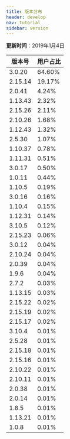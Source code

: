 ```yaml
---
title: 版本分布
header: develop
nav: tutorial
sidebar: version
---
```

**更新时间**：2019年1月4日

|版本号|用户占比|
|---|---|
|3.0.20|64.60%|
|2.15.14|19.17%|
|2.0.41|4.24%|
|1.13.43|2.32%|
|2.15.26|2.11%|
|2.10.26|1.68%|
|1.12.43|1.32%|
|2.5.30|1.07%|
|1.10.37|0.78%|
|1.11.31|0.51%|
|3.0.17|0.50%|
|1.0.11|0.44%|
|1.10.5|0.19%|
|3.0.16|0.16%|
|1.10.4|0.15%|
|1.12.31|0.14%|
|3.10.5|0.12%|
|2.15.23|0.06%|
|3.0.12|0.04%|
|2.10.24|0.04%|
|2.0.39|0.04%|
|1.9.6|0.04%|
|2.7.2|0.03%|
|1.13.15|0.03%|
|2.15.22|0.02%|
|2.15.19|0.02%|
|2.15.17|0.02%|
|3.10.4|0.01%|
|2.5.28|0.01%|
|2.15.18|0.01%|
|2.15.16|0.01%|
|2.10.22|0.01%|
|2.10.11|0.01%|
|2.0.38|0.01%|
|2.0.14|0.01%|
|1.8.5|0.01%|
|1.13.21|0.01%|
|1.0.8|0.01%|
